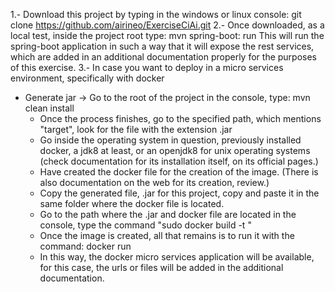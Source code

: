 1.- Download this project by typing in the windows or linux console: git clone https://github.com/airineo/ExerciseCiAi.git
2.- Once downloaded, as a local test, inside the project root type: mvn spring-boot: run
This will run the spring-boot application in such a way that it will expose the rest services, which are added in an additional documentation properly for the purposes of this exercise.
3.- In case you want to deploy in a micro services environment, specifically with docker
* Generate jar -> Go to the root of the project in the console, type: mvn clean install
    * Once the process finishes, go to the specified path, which mentions "target", look for the file with the extension .jar
    * Go inside the operating system in question, previously installed docker, a jdk8 at least, or an openjdk8 for unix operating systems (check documentation for its installation itself, on its official pages.)
    * Have created the docker file for the creation of the image. (There is also documentation on the web for its creation, review.)
    * Copy the generated file, .jar for this project, copy and paste it in the same folder where the docker file is located.
    * Go to the path where the .jar and docker file are located in the console, type the command "sudo docker build -t <image name>"
    * Once the image is created, all that remains is to run it with the command: docker run <image name>
    * In this way, the docker micro services application will be available, for this case, the urls or files will be added in the additional documentation.
